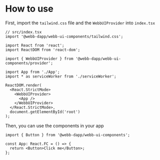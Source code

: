 # How to use

First, import the `tailwind.css` file and the `WebbUIProvider` into `index.tsx`

```tsx
// src/index.tsx
import '@webb-dapp/webb-ui-components/tailwind.css';

import React from 'react';
import ReactDOM from 'react-dom';

import { WebbUIProvider } from '@webb-dapp/webb-ui-components/provider';

import App from './App';
import * as serviceWorker from './serviceWorker';

ReactDOM.render(
  <React.StrictMode>
    <WebbUIProvider>
      <App />
    </WebbUIProvider>
  </React.StrictMode>,
  document.getElementById('root')
);
```

Then, you can use the components in your app

```tsx
import { Button } from '@webb-dapp/webb-ui-components';

const App: React.FC = () => {
  return <Button>Click me</Button>;
};
```
